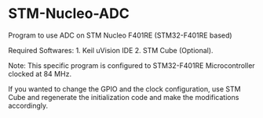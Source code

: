 # STM-Nucleo-ADC
Program to use ADC on STM Nucleo F401RE (STM32-F401RE based)

Required Softwares:
         1. Keil uVision IDE
         2. STM Cube (Optional).

Note: This specific program is configured to STM32-F401RE Microcontroller clocked at 84 MHz.

If you wanted to change the GPIO and the clock configuration, use STM Cube and regenerate the initialization code and make the modifications accordingly.

